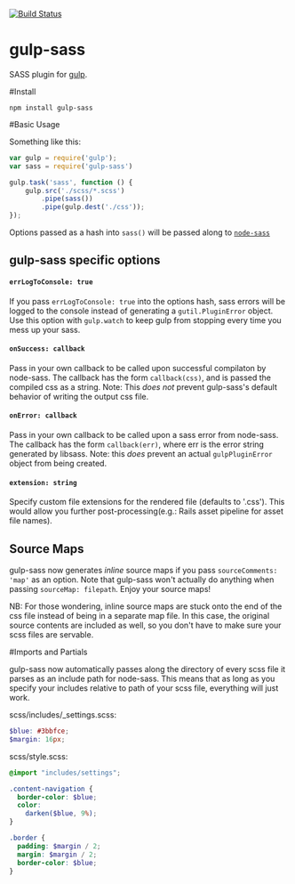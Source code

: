 [![Build Status](https://travis-ci.org/dlmanning/gulp-sass.svg?branch=master)](https://travis-ci.org/dlmanning/gulp-sass)

gulp-sass
=========

SASS plugin for [gulp](https://github.com/gulpjs/gulp).

#Install

```
npm install gulp-sass
```

#Basic Usage

Something like this:

```javascript
var gulp = require('gulp');
var sass = require('gulp-sass')

gulp.task('sass', function () {
	gulp.src('./scss/*.scss')
		.pipe(sass())
		.pipe(gulp.dest('./css'));
});
```

Options passed as a hash into `sass()` will be passed along to [`node-sass`](https://github.com/sass/node-sass)

## gulp-sass specific options

#### `errLogToConsole: true`

If you pass `errLogToConsole: true` into the options hash, sass errors will be logged to the console instead of generating a `gutil.PluginError` object. Use this option with `gulp.watch` to keep gulp from stopping every time you mess up your sass.

#### `onSuccess: callback`

Pass in your own callback to be called upon successful compilaton by node-sass. The callback has the form `callback(css)`, and is passed the compiled css as a string. Note: This *does not* prevent gulp-sass's default behavior of writing the output css file.

#### `onError: callback`

Pass in your own callback to be called upon a sass error from node-sass. The callback has the form `callback(err)`, where err is the error string generated by libsass. Note: this *does* prevent an actual `gulpPluginError` object from being created.

#### `extension: string`

Specify custom file extensions for the rendered file (defaults to '.css'). This would allow you further post-processing(e.g.: Rails asset pipeline for asset file names).


## Source Maps

gulp-sass now generates *inline* source maps if you pass `sourceComments: 'map'` as an option. Note that gulp-sass won't actually do anything when passing `sourceMap: filepath`. Enjoy your source maps!

NB: For those wondering, inline source maps are stuck onto the end of the css file instead of being in a separate map file. In this case, the original source contents are included as well, so you don't have to make sure your scss files are servable.

#Imports and Partials

gulp-sass now automatically passes along the directory of every scss file it parses as an include path for node-sass. This means that as long as you specify your includes relative to path of your scss file, everything will just work.

scss/includes/_settings.scss:

```scss
$blue: #3bbfce;
$margin: 16px;
```

scss/style.scss:

```scss
@import "includes/settings";

.content-navigation {
  border-color: $blue;
  color:
    darken($blue, 9%);
}

.border {
  padding: $margin / 2;
  margin: $margin / 2;
  border-color: $blue;
}
```

